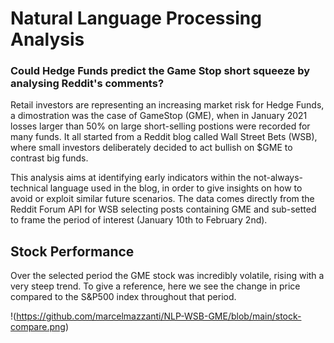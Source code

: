# Natural Language Processing Analysis 
### Could Hedge Funds predict the Game Stop short squeeze by analysing Reddit's comments?

Retail investors are representing an increasing market risk for Hedge Funds, a dimostration was the case of GameStop (GME), when in January 2021 losses larger than 50% on large short-selling postions were recorded for many funds.
It all started from a Reddit blog called Wall Street Bets (WSB), where small investors deliberately decided to act bullish on $GME to contrast big funds. 

This analysis aims at identifying early indicators within the  not-always-technical language used in the blog, in order to give insights on how to avoid or exploit similar future scenarios.
The data comes directly from the Reddit Forum API for WSB selecting posts containing GME and sub-setted to frame the period of interest (January 10th to February 2nd).


## Stock Performance

Over the selected period the GME stock was incredibly volatile, rising with a very steep trend. To give a reference, here we see the change in price compared to the S&P500 index throughout that period.

!(https://github.com/marcelmazzanti/NLP-WSB-GME/blob/main/stock-compare.png)





